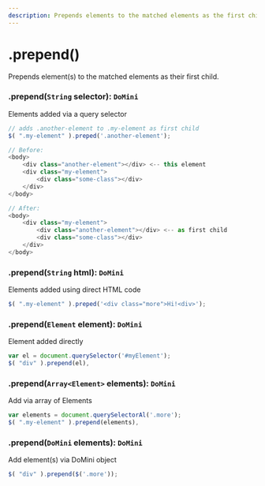 ```yaml
---
description: Prepends elements to the matched elements as the first child.
---
```


# .prepend()

Prepends element(s) to the matched elements as their first child.

### .prepend(``String`` selector): ``DoMini``
Elements added via a query selector

```javascript
// adds .another-element to .my-element as first child
$( ".my-element" ).preped('.another-element');

// Before:
<body>
    <div class="another-element"></div> <-- this element
    <div class="my-element">
        <div class="some-class"></div>
    </div>
</body>   

// After:
<body>
    <div class="my-element">
        <div class="another-element"></div> <-- as first child
        <div class="some-class"></div>
    </div>
</body>  
```

### .prepend(``String`` html): ``DoMini``
Elements added using direct HTML code

```javascript
$( ".my-element" ).preped('<div class="more">Hi!<div>');
```

### .prepend(``Element`` element): ``DoMini``
Element added directly

```javascript
var el = document.querySelector('#myElement');
$( "div" ).prepend(el),
```

### .prepend(``Array<Element>`` elements): ``DoMini``
Add via array of Elements

```javascript
var elements = document.querySelectorAl('.more');
$( ".my-element" ).prepend(elements),
```

### .prepend(``DoMini`` elements): ``DoMini``
Add element(s) via DoMini object

```javascript
$( "div" ).prepend($('.more'));
```